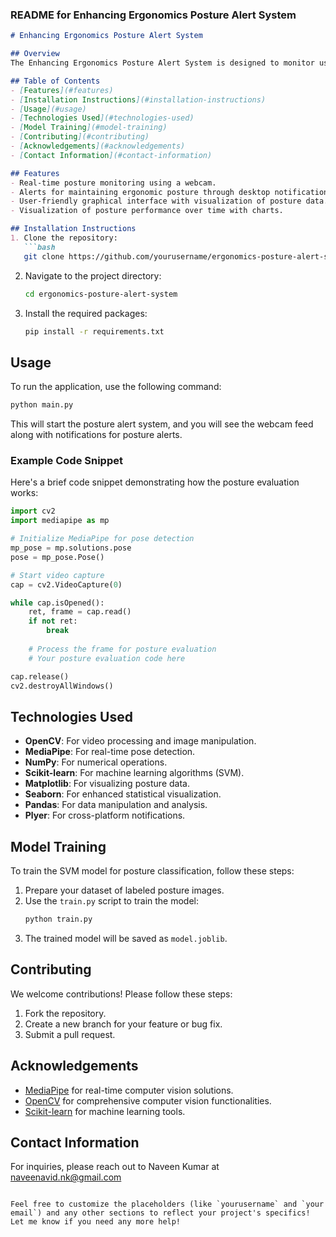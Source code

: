 ### README for Enhancing Ergonomics Posture Alert System

```markdown
# Enhancing Ergonomics Posture Alert System

## Overview
The Enhancing Ergonomics Posture Alert System is designed to monitor user posture during work sessions and provide real-time alerts when poor posture is detected. By using advanced machine learning techniques, this system helps promote healthier ergonomics in the workplace.

## Table of Contents
- [Features](#features)
- [Installation Instructions](#installation-instructions)
- [Usage](#usage)
- [Technologies Used](#technologies-used)
- [Model Training](#model-training)
- [Contributing](#contributing)
- [Acknowledgements](#acknowledgements)
- [Contact Information](#contact-information)

## Features
- Real-time posture monitoring using a webcam.
- Alerts for maintaining ergonomic posture through desktop notifications.
- User-friendly graphical interface with visualization of posture data.
- Visualization of posture performance over time with charts.

## Installation Instructions
1. Clone the repository:
   ```bash
   git clone https://github.com/yourusername/ergonomics-posture-alert-system.git
   ```
2. Navigate to the project directory:
   ```bash
   cd ergonomics-posture-alert-system
   ```
3. Install the required packages:
   ```bash
   pip install -r requirements.txt
   ```

## Usage
To run the application, use the following command:

```bash
python main.py
```

This will start the posture alert system, and you will see the webcam feed along with notifications for posture alerts.

### Example Code Snippet
Here's a brief code snippet demonstrating how the posture evaluation works:

```python
import cv2
import mediapipe as mp

# Initialize MediaPipe for pose detection
mp_pose = mp.solutions.pose
pose = mp_pose.Pose()

# Start video capture
cap = cv2.VideoCapture(0)

while cap.isOpened():
    ret, frame = cap.read()
    if not ret:
        break
    
    # Process the frame for posture evaluation
    # Your posture evaluation code here

cap.release()
cv2.destroyAllWindows()
```

## Technologies Used
- **OpenCV**: For video processing and image manipulation.
- **MediaPipe**: For real-time pose detection.
- **NumPy**: For numerical operations.
- **Scikit-learn**: For machine learning algorithms (SVM).
- **Matplotlib**: For visualizing posture data.
- **Seaborn**: For enhanced statistical visualization.
- **Pandas**: For data manipulation and analysis.
- **Plyer**: For cross-platform notifications.

## Model Training
To train the SVM model for posture classification, follow these steps:
1. Prepare your dataset of labeled posture images.
2. Use the `train.py` script to train the model:
   ```bash
   python train.py
   ```
3. The trained model will be saved as `model.joblib`.

## Contributing
We welcome contributions! Please follow these steps:
1. Fork the repository.
2. Create a new branch for your feature or bug fix.
3. Submit a pull request.

## Acknowledgements
- [MediaPipe](https://google.github.io/mediapipe/) for real-time computer vision solutions.
- [OpenCV](https://opencv.org/) for comprehensive computer vision functionalities.
- [Scikit-learn](https://scikit-learn.org/) for machine learning tools.

## Contact Information
For inquiries, please reach out to Naveen Kumar at naveenavid.nk@gmail.com
```

Feel free to customize the placeholders (like `yourusername` and `your email`) and any other sections to reflect your project's specifics! Let me know if you need any more help!
